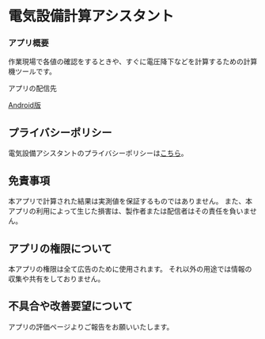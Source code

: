 # 電気設備計算アシスタント

### アプリ概要

作業現場で各値の確認をするときや、すぐに電圧降下などを計算するための計算機ツールです。

アプリの配信先

[Android版](https://play.google.com/store/apps/details?id=com.github.snova301.elec_calculator)



## プライバシーポリシー

電気設備アシスタントのプライバシーポリシーは[こちら](privacypolicy.md)。


## 免責事項

本アプリで計算された結果は実測値を保証するものではありません。
また、本アプリの利用によって生じた損害は、製作者または配信者はその責任を負いません。


## アプリの権限について

本アプリの権限は全て広告のために使用されます。
それ以外の用途では情報の収集や共有をしておりません。



## 不具合や改善要望について

アプリの評価ページよりご報告をお願いいたします。
